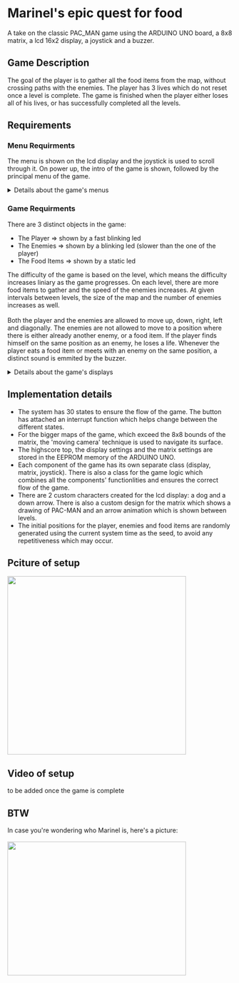 # Marinel's epic quest for food
 A take on the classic PAC_MAN game using the ARDUINO UNO board, a 8x8 matrix, a lcd 16x2 display, a joystick and a buzzer.
 
## Game Description
 The goal of the player is to gather all the food items from the map, without crossing paths with the enemies. The player has 3 lives which do not reset once a level is complete. The game is finished when the player either loses all of his lives, or has successfully completed all the levels.
 
## Requirements
### Menu Requirments
 The menu is shown on the lcd display and the joystick is used to scroll through it. On power up, the intro of the game is shown, followed by the principal menu of the game.

<details>
 <summary>Details about the game's menus</summary>
 <h4>Principal Menu</h4>
 Characteristics:
 <br/>
 <br/>
 <ul>
  <li>shown right after the intro or after the game has ended</li>
 </ul>
 
 Sections:
  - Start Game => starts the game at the initial level set by the player
  - Highscore => shows highscore board 
  - Settings => goes into the settings menu of the game
  - About => shows details about the game

 Motions:
  - scrolling through the options is accomplished using the X axis of the joystick
  - accesing one of the options is done using the button of the joystick
 
 #### Highscore
 Characteristics:
  - accessed via click from the principal menu
  - the top highscores update after every game end if the score of the player is higher than at least the last highscore in the top
  - the top highscores (player name + score) are stored in the memory

 Sections:
  - Top 5 Highscores => player name + score shown in descending order
  - Back => goes back to the principal menu

 Motions:
  - scrolling through the values is accomplished using the X axis of the joystick
  - a button press has effect only when pressed on the "Back" option
  
#### Settings Menu
 Characteristics:
  - accessed via click from the principal menu
  - each settings has its own specific step with which the value is modified
  
 Sections:  
  - Start Level => sets the initial level from which the game to start playing (step: 1)
  - Contrast => sets the contrast value for the lcd display (step: 5)
  - Brightness => sets the brightness value for the lcd display (step: 10)
  - Intensity => sets the intensity of the matrix's leds (step: 1)
  - Back => goes back to the principal menu

 Motions:
  - scrolling through the options is accomplished using the X axis of the joystick
  - scroolling through the values for each setting is accomplished using the Y axis of the joystick
  - accesing one of the options is done using the button of the joystick

#### About
 Characteristics:
  - accessed via click from the principal menu
  - each section starts scrolling once its selected

 Sections:
  - Game Name
  - Creator Name
  - Github => github link of the game's code
  - Back => goes back to the principal menu
 
 Motions:
  - scrolling through the options is accomplished using the X axis of the joystick
  - a button press has effect only when pressed on the "Back" option

#### Pause Game Menu
 Characteristics:
  - accessed via click while in game
  - the game freezes in its current state

 Sections:
  - Resume => resumes the current game
  - Exit => goes back to the principal menu (all the progress is lost)

 Motions:
  - scrolling through the options is accomplished using the Y axis of the joystick
  - accesing one of the options is done using the button of the joystick

#### Enter Name Menu
 Characteristics:
  - accessed when the highscore is beaten by the player
  - only players that beat the highscore are asked to enter their names in order to update the highscore top 
  - the name must have maximum 8 characters

 Sections:
  - Keyboard => displays all the possible characters which may go into the name
  - Delete => deletes the last charcater of the name
  - Done => saves the chosen name, updates the highscore top and moves to the end of the game menu

 Motions:
  - scrolling through the options is accomplished using the X axis of the joystick
  - scrolling through the characters of the keyboard is accomplished using both the X and Y axis of the joystick
  - selecting one of the characters from the keyboard is done using the button of the joystick

#### End Game Menu
 Characteristics:
  - accessed when the player has either lost, or won the game

 Sections:
  - Restart => restarts the game from the initial level
  - Exit => goes back to the principal menu

 Motions:
  - scrolling through the options is accomplished using the Y axis of the joystick
  - accesing one of the options is done using the button of the joystick
</details>

### Game Requirments
 There are 3 distinct objects in the game:
  - The Player => shown by a fast blinking led
  - The Enemies => shown by a blinking led (slower than the one of the player)
  - The Food Items => shown by a static led

 The difficulty of the game is based on the level, which means the difficulty increases liniary as the game progresses. On each level, there are more food items to gather and the speed of the enemies increases. At given intervals between levels, the size of the map and the number of enemies increases as well.
 <br/>
 <br/>
 Both the player and the enemies are allowed to move up, down, right, left and diagonally. The enemies are not allowed to move to a position where there is either already another enemy, or a food item. If the player finds himself on the same position as an enemy, he loses a life. Whenever the player eats a food item or meets with an enemy on the same position, a distinct sound is emmited by the buzzer.

<details>
 <summary>Details about the game's displays</summary>
 <h4>Intro Display</h4>
 Characteristics:
 <br/>
 <br/>
 <ul>
  <li>plays at the begining of the game</li>
  <li>nothings happenes during this part if the joystick moves</li>
  <li>skipping this part is done by pressing the button of the joystick</li>
 </ul>
 
#### Start Game Display
 Characteristics:
  - shown at the begining of each game to prepare the player for the start of the game
  - buzzer plays a song while the screen is shown
  - nothings happenes during this part if the joystick moves or if the button is pressed

#### In Game Display
 Characteristics:
  - shows the level, number of lives and socore of the player
  - updates when either the score, or the number of lives changes
  - the joystick movements control the movement of the player on the matrix
  - the press of the button pauses the game and enteres to the puase game menu

#### Won Game Display / Lost Game Display
 Characteristics:
  - shows corresponding message for the player
  - nothings happenes during this part if the joystick moves
  - skipping this part is done by pressing the button of the joystick

#### Statisctics Display
 Characteristics:
  - shows the statistics of the game (lives remaining + score obtained)
  - nothings happenes during this part if the joystick moves
  - skipping this part is done by pressing the button of the joystick

#### Beat Highscore Display
 Characteristics:
  - shown when the player has beaten the highscore to anounce him of his accomplishment
  - shows corresponding message
  - informs the player to enter his name and about the name restrictions
  - nothings happenes during this part if the joystick moves
  - skipping this part is done by pressing the button of the joystick
</details>

## Implementation details
 - The system has 30 states to ensure the flow of the game. The button has attached an interrupt function which helps change between the different states.
 - For the bigger maps of the game, which exceed the 8x8 bounds of the matrix, the 'moving camera' technique is used to navigate its surface.
 - The highscore top, the display settings and the matrix settings are stored in the EEPROM memory of the ARDUINO UNO.
 - Each component of the game has its own separate class (display, matrix, joystick). There is also a class for the game logic which combines all the components' functionlities and ensures the correct flow of the game.
 - There are 2 custom characters created for the lcd display: a dog and a down arrow. There is also a custom design for the matrix which shows a drawing of PAC-MAN and an arrow animation which is shown between levels.
 - The initial positions for the player, enemies and food items are randomly generated using the current system time as the seed, to avoid any repetitiveness which may occur.
 

## Pciture of setup
<img src="https://user-images.githubusercontent.com/62221313/146199540-f3c28b32-d60d-4e60-9280-0f0152c128d4.jpeg" width="400" height="400" />

## Video of setup
to be added once the game is complete

## BTW
In case you're wondering who Marinel is, here's a picture:
<br/>
<br/>
<img src="https://user-images.githubusercontent.com/62221313/145267826-f689cb21-f235-435f-a546-14fdef400233.jpeg" width="400" height="300" />
